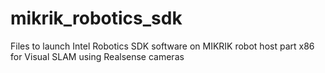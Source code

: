 # mikrik_robotics_sdk
Files to launch Intel Robotics SDK software on MIKRIK robot host part x86 for Visual SLAM using Realsense cameras
